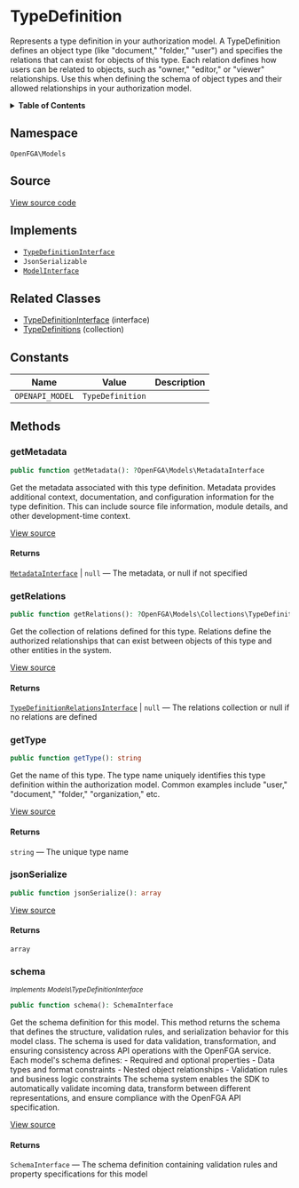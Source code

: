 # TypeDefinition

Represents a type definition in your authorization model. A TypeDefinition defines an object type (like &quot;document,&quot; &quot;folder,&quot; &quot;user&quot;) and specifies the relations that can exist for objects of this type. Each relation defines how users can be related to objects, such as &quot;owner,&quot; &quot;editor,&quot; or &quot;viewer&quot; relationships. Use this when defining the schema of object types and their allowed relationships in your authorization model.

<details>
<summary><strong>Table of Contents</strong></summary>

- [Namespace](#namespace)
- [Source](#source)
- [Implements](#implements)
- [Related Classes](#related-classes)
- [Constants](#constants)
- [Methods](#methods)

- [`getMetadata()`](#getmetadata)
  - [`getRelations()`](#getrelations)
  - [`getType()`](#gettype)
  - [`jsonSerialize()`](#jsonserialize)
  - [`schema()`](#schema)

</details>

## Namespace

`OpenFGA\Models`

## Source

[View source code](https://github.com/evansims/openfga-php/blob/main/src/Models/TypeDefinition.php)

## Implements

- [`TypeDefinitionInterface`](TypeDefinitionInterface.md)
- `JsonSerializable`
- [`ModelInterface`](ModelInterface.md)

## Related Classes

- [TypeDefinitionInterface](Models/TypeDefinitionInterface.md) (interface)
- [TypeDefinitions](Models/Collections/TypeDefinitions.md) (collection)

## Constants

| Name            | Value            | Description |
| --------------- | ---------------- | ----------- |
| `OPENAPI_MODEL` | `TypeDefinition` |             |

## Methods

### getMetadata

```php
public function getMetadata(): ?OpenFGA\Models\MetadataInterface

```

Get the metadata associated with this type definition. Metadata provides additional context, documentation, and configuration information for the type definition. This can include source file information, module details, and other development-time context.

[View source](https://github.com/evansims/openfga-php/blob/main/src/Models/TypeDefinition.php#L61)

#### Returns

[`MetadataInterface`](MetadataInterface.md) &#124; `null` — The metadata, or null if not specified

### getRelations

```php
public function getRelations(): ?OpenFGA\Models\Collections\TypeDefinitionRelationsInterface

```

Get the collection of relations defined for this type. Relations define the authorized relationships that can exist between objects of this type and other entities in the system.

[View source](https://github.com/evansims/openfga-php/blob/main/src/Models/TypeDefinition.php#L70)

#### Returns

[`TypeDefinitionRelationsInterface`](Models/Collections/TypeDefinitionRelationsInterface.md) &#124; `null` — The relations collection or null if no relations are defined

### getType

```php
public function getType(): string

```

Get the name of this type. The type name uniquely identifies this type definition within the authorization model. Common examples include &quot;user,&quot; &quot;document,&quot; &quot;folder,&quot; &quot;organization,&quot; etc.

[View source](https://github.com/evansims/openfga-php/blob/main/src/Models/TypeDefinition.php#L79)

#### Returns

`string` — The unique type name

### jsonSerialize

```php
public function jsonSerialize(): array

```

[View source](https://github.com/evansims/openfga-php/blob/main/src/Models/TypeDefinition.php#L88)

#### Returns

`array`

### schema

*<small>Implements Models\TypeDefinitionInterface</small>*

```php
public function schema(): SchemaInterface

```

Get the schema definition for this model. This method returns the schema that defines the structure, validation rules, and serialization behavior for this model class. The schema is used for data validation, transformation, and ensuring consistency across API operations with the OpenFGA service. Each model&#039;s schema defines: - Required and optional properties - Data types and format constraints - Nested object relationships - Validation rules and business logic constraints The schema system enables the SDK to automatically validate incoming data, transform between different representations, and ensure compliance with the OpenFGA API specification.

[View source](https://github.com/evansims/openfga-php/blob/main/src/Models/ModelInterface.php#L52)

#### Returns

`SchemaInterface` — The schema definition containing validation rules and property specifications for this model
